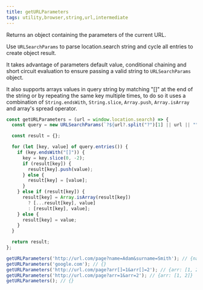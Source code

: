 ```yaml
---
title: getURLParameters
tags: utility,browser,string,url,intermediate
---
```


Returns an object containing the parameters of the current URL.

Use `URLSearchParams` to parse location.search string and cycle all entries to create object result.

It takes advantage of parameters default value, conditional chaining and short circuit evaluation to ensure passing a valid string to `URLSearchParams` object.

It also supports arrays values in query string by matching "[]" at the end of the string or by repeating the same key multiple times, to do so it uses a combination of `String.endsWith`, `String.slice`, `Array.push`, `Array.isArray` and array's spread operator.

```js
const getURLParameters = (url = window.location.search) => {
  const query = new URLSearchParams(`?${url?.split("?")[1] || url || ""}`);

  const result = {};

  for (let [key, value] of query.entries()) {
    if (key.endsWith("[]")) {
      key = key.slice(0, -2);
      if (result[key]) {
        result[key].push(value);
      } else {
        result[key] = [value];
      }
    } else if (result[key]) {
      result[key] = Array.isArray(result[key])
        ? [...result[key], value]
        : [result[key], value];
    } else {
      result[key] = value;
    }
  }

  return result;
};
```

```js
getURLParameters('http://url.com/page?name=Adam&surname=Smith'); // {name: 'Adam', surname: 'Smith'}
getURLParameters('google.com'); // {}
getURLParameters('http://url.com/page?arr[]=1&arr[]=2'); // {arr: [1, 2]}
getURLParameters('http://url.com/page?arr=1&arr=2'); // {arr: [1, 2]}
getURLParameters(); // {}
```
